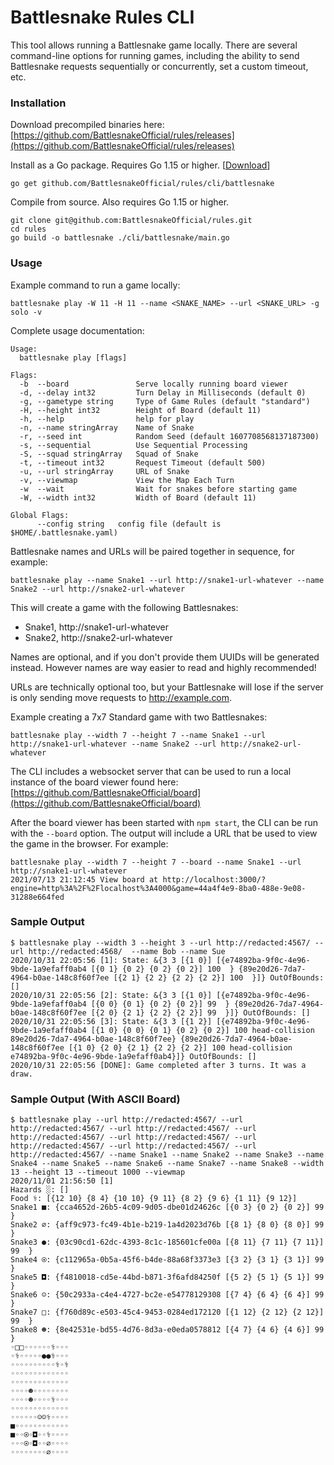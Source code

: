# Battlesnake Rules CLI

This tool allows running a Battlesnake game locally. There are several command-line options for running games, including the ability to send Battlesnake requests sequentially or concurrently, set a custom timeout, etc.

### Installation

Download precompiled binaries here: <br>
[https://github.com/BattlesnakeOfficial/rules/releases](https://github.com/BattlesnakeOfficial/rules/releases)

Install as a Go package. Requires Go 1.15 or higher. [[Download](https://golang.org/dl/)]
```
go get github.com/BattlesnakeOfficial/rules/cli/battlesnake
```

Compile from source. Also requires Go 1.15 or higher.
```
git clone git@github.com:BattlesnakeOfficial/rules.git
cd rules
go build -o battlesnake ./cli/battlesnake/main.go
```

### Usage

Example command to run a game locally:
```
battlesnake play -W 11 -H 11 --name <SNAKE_NAME> --url <SNAKE_URL> -g solo -v
```

Complete usage documentation:
```
Usage:
  battlesnake play [flags]

Flags:
  -b  --board               Serve locally running board viewer
  -d, --delay int32         Turn Delay in Milliseconds (default 0)
  -g, --gametype string     Type of Game Rules (default "standard")
  -H, --height int32        Height of Board (default 11)
  -h, --help                help for play
  -n, --name stringArray    Name of Snake
  -r, --seed int            Random Seed (default 1607708568137187300)
  -s, --sequential          Use Sequential Processing
  -S, --squad stringArray   Squad of Snake
  -t, --timeout int32       Request Timeout (default 500)
  -u, --url stringArray     URL of Snake
  -v, --viewmap             View the Map Each Turn
  -w  --wait                Wait for snakes before starting game
  -W, --width int32         Width of Board (default 11)

Global Flags:
      --config string   config file (default is $HOME/.battlesnake.yaml)
```

Battlesnake names and URLs will be paired together in sequence, for example:

```
battlesnake play --name Snake1 --url http://snake1-url-whatever --name Snake2 --url http://snake2-url-whatever
```

This will create a game with the following Battlesnakes:
* Snake1, http://snake1-url-whatever
* Snake2, http://snake2-url-whatever

Names are optional, and if you don't provide them UUIDs will be generated instead. However names are way easier to read and highly recommended!

URLs are technically optional too, but your Battlesnake will lose if the server is only sending move requests to http://example.com.

Example creating a 7x7 Standard game with two Battlesnakes:
```
battlesnake play --width 7 --height 7 --name Snake1 --url http://snake1-url-whatever --name Snake2 --url http://snake2-url-whatever
```

The CLI includes a websocket server that can be used to run a local instance of the board viewer found here:
[https://github.com/BattlesnakeOfficial/board](https://github.com/BattlesnakeOfficial/board)

After the board viewer has been started with `npm start`, the CLI can be run with the `--board` option. The output will include a URL that be used to view the game in the browser. For example:

```
battlesnake play --width 7 --height 7 --board --name Snake1 --url http://snake1-url-whatever
2021/07/13 21:12:45 View board at http://localhost:3000/?engine=http%3A%2F%2Flocalhost%3A4000&game=44a4f4e9-8ba0-488e-9e08-31288e664fed
```

### Sample Output
```
$ battlesnake play --width 3 --height 3 --url http://redacted:4567/ --url http://redacted:4568/  --name Bob --name Sue
2020/10/31 22:05:56 [1]: State: &{3 3 [{1 0}] [{e74892ba-9f0c-4e96-9bde-1a9efaff0ab4 [{0 1} {0 2} {0 2} {0 2}] 100  } {89e20d26-7da7-4964-b0ae-148c8f60f7ee [{2 1} {2 2} {2 2} {2 2}] 100  }]} OutOfBounds: []
2020/10/31 22:05:56 [2]: State: &{3 3 [{1 0}] [{e74892ba-9f0c-4e96-9bde-1a9efaff0ab4 [{0 0} {0 1} {0 2} {0 2}] 99  } {89e20d26-7da7-4964-b0ae-148c8f60f7ee [{2 0} {2 1} {2 2} {2 2}] 99  }]} OutOfBounds: []
2020/10/31 22:05:56 [3]: State: &{3 3 [{1 2}] [{e74892ba-9f0c-4e96-9bde-1a9efaff0ab4 [{1 0} {0 0} {0 1} {0 2} {0 2}] 100 head-collision 89e20d26-7da7-4964-b0ae-148c8f60f7ee} {89e20d26-7da7-4964-b0ae-148c8f60f7ee [{1 0} {2 0} {2 1} {2 2} {2 2}] 100 head-collision e74892ba-9f0c-4e96-9bde-1a9efaff0ab4}]} OutOfBounds: []
2020/10/31 22:05:56 [DONE]: Game completed after 3 turns. It was a draw.
```

### Sample Output (With ASCII Board)
```
$ battlesnake play --url http://redacted:4567/ --url http://redacted:4567/ --url http://redacted:4567/ --url http://redacted:4567/ --url http://redacted:4567/ --url http://redacted:4567/ --url http://redacted:4567/ --url http://redacted:4567/ --name Snake1 --name Snake2 --name Snake3 --name Snake4 --name Snake5 --name Snake6 --name Snake7 --name Snake8 --width 13 --height 13 --timeout 1000 --viewmap
2020/11/01 21:56:50 [1]
Hazards ░: []
Food ⚕: [{12 10} {8 4} {10 10} {9 11} {8 2} {9 6} {1 11} {9 12}]
Snake1 ■: {cca4652d-26b5-4c09-9d05-dbe01d24626c [{0 3} {0 2} {0 2}] 99  }
Snake2 ⌀: {aff9c973-fc49-4b1e-b219-1a4d2023d76b [{8 1} {8 0} {8 0}] 99  }
Snake3 ●: {03c90cd1-62dc-4393-8c1c-185601cfe00a [{8 11} {7 11} {7 11}] 99  }
Snake4 ⍟: {c112965a-0b5a-45f6-b4de-88a68f3373e3 [{3 2} {3 1} {3 1}] 99  }
Snake5 ◘: {f4810018-cd5e-44bd-b871-3f6afd84250f [{5 2} {5 1} {5 1}] 99  }
Snake6 ☺: {50c2933a-c4e4-4727-bc2e-e54778129308 [{7 4} {6 4} {6 4}] 99  }
Snake7 □: {f760d89c-e503-45c4-9453-0284ed172120 [{1 12} {2 12} {2 12}] 99  }
Snake8 ☻: {8e42531e-bd55-4d76-8d3a-e0eda0578812 [{4 7} {4 6} {4 6}] 99  }
◦□□◦◦◦◦◦◦⚕◦◦◦
◦⚕◦◦◦◦◦●●⚕◦◦◦
◦◦◦◦◦◦◦◦◦◦⚕◦⚕
◦◦◦◦◦◦◦◦◦◦◦◦◦
◦◦◦◦◦◦◦◦◦◦◦◦◦
◦◦◦◦☻◦◦◦◦◦◦◦◦
◦◦◦◦☻◦◦◦◦⚕◦◦◦
◦◦◦◦◦◦◦◦◦◦◦◦◦
◦◦◦◦◦◦☺☺⚕◦◦◦◦
■◦◦◦◦◦◦◦◦◦◦◦◦
■◦◦⍟◦◘◦◦⚕◦◦◦◦
◦◦◦⍟◦◘◦◦⌀◦◦◦◦
◦◦◦◦◦◦◦◦⌀◦◦◦◦
```
